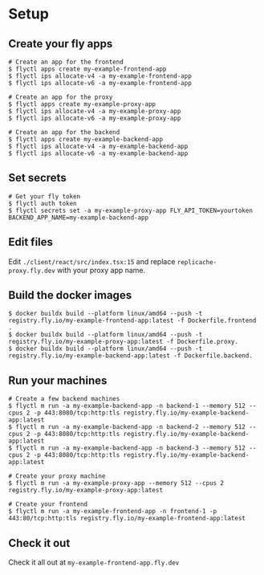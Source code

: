 # Setup
## Create your fly apps
```shell
# Create an app for the frontend
$ flyctl apps create my-example-frontend-app
$ flyctl ips allocate-v4 -a my-example-frontend-app
$ flyctl ips allocate-v6 -a my-example-frontend-app

# Create an app for the proxy
$ flyctl apps create my-example-proxy-app
$ flyctl ips allocate-v4 -a my-example-proxy-app
$ flyctl ips allocate-v6 -a my-example-proxy-app

# Create an app for the backend
$ flyctl apps create my-example-backend-app
$ flyctl ips allocate-v4 -a my-example-backend-app
$ flyctl ips allocate-v6 -a my-example-backend-app
```
## Set secrets
```shell
# Get your fly token
$ flyctl auth token
$ flyctl secrets set -a my-example-proxy-app FLY_API_TOKEN=yourtoken BACKEND_APP_NAME=my-example-backend-app
```
## Edit files
Edit `./client/react/src/index.tsx:15` and replace `replicache-proxy.fly.dev` with your proxy app name.
## Build the docker images
```shell
$ docker buildx build --platform linux/amd64 --push -t registry.fly.io/my-example-frontend-app:latest -f Dockerfile.frontend .
$ docker buildx build --platform linux/amd64 --push -t registry.fly.io/my-example-proxy-app:latest -f Dockerfile.proxy.
$ docker buildx build --platform linux/amd64 --push -t registry.fly.io/my-example-backend-app:latest -f Dockerfile.backend.
```
## Run your machines
```shell
# Create a few backend machines
$ flyctl m run -a my-example-backend-app -n backend-1 --memory 512 --cpus 2 -p 443:8080/tcp:http:tls registry.fly.io/my-example-backend-app:latest
$ flyctl m run -a my-example-backend-app -n backend-2 --memory 512 --cpus 2 -p 443:8080/tcp:http:tls registry.fly.io/my-example-backend-app:latest
$ flyctl m run -a my-example-backend-app -n backend-3 --memory 512 --cpus 2 -p 443:8080/tcp:http:tls registry.fly.io/my-example-backend-app:latest

# Create your proxy machine
$ flyctl m run -a my-example-proxy-app --memory 512 --cpus 2 registry.fly.io/my-example-proxy-app:latest 

# Create your frontend
$ flyctl m run -a my-example-frontend-app -n frontend-1 -p 443:80/tcp:http:tls registry.fly.io/my-example-frontend-app:latest  
```

## Check it out
Check it all out at `my-example-frontend-app.fly.dev`